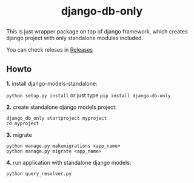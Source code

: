 # <p align="center">django-db-only

This is just wrapper package on top of django framework, which creates django project with only standalone modules included.
  
You can check releses in [Releases](https://github.com/abrorbekuz/django_db_only/releases)

## Howto
**1.** install django-models-standalone: 

`python setup.py install` or just type `pip install django-db-only`

**2.** create standalone django models project:

```
django_db_only startproject myproject
cd myproject
```

**3.** migrate

```
python manage.py makemigrations <app_name>
python manage.py migrate <app_name>
```

**4.** run application with standalone django models:

```
python query_resolver.py
```


